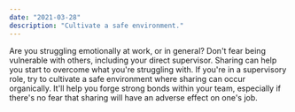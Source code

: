 ```yaml
---
date: "2021-03-28"
description: "Cultivate a safe environment."
---
```


Are you struggling emotionally at work, or in general? Don't fear being vulnerable with others, including your direct supervisor. Sharing can help you start to overcome what you're struggling with. If you're in a supervisory role, try to cultivate a safe environment where sharing can occur organically. It'll help you forge strong bonds within your team, especially if there's no fear that sharing will have an adverse effect on one's job.